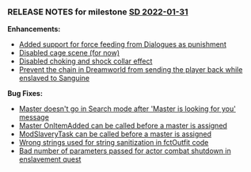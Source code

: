 ### RELEASE NOTES for milestone [SD 2022-01-31](https://github.com/SkyrimLL/SDPlus/milestone/82?closed=1) 
**Enhancements:** 
- [Added support for force feeding from Dialogues as punishment](https://github.com/SkyrimLL/SDPlus/issues/1088)
- [Disabled cage scene (for now)](https://github.com/SkyrimLL/SDPlus/issues/1087)
- [Disabled choking and shock collar effect](https://github.com/SkyrimLL/SDPlus/issues/1086)
- [Prevent the chain in Dreamworld from sending the player back while enslaved to Sanguine](https://github.com/SkyrimLL/SDPlus/issues/1081)

**Bug Fixes:** 
- [Master doesn't go in Search mode after 'Master is looking for you' message](https://github.com/SkyrimLL/SDPlus/issues/1085)
- [Master OnItemAdded can be called before a master is assigned](https://github.com/SkyrimLL/SDPlus/issues/1080)
- [ModSlaveryTask can be called before a master is assigned](https://github.com/SkyrimLL/SDPlus/issues/1079)
- [Wrong strings used for string sanitization in fctOutfit code](https://github.com/SkyrimLL/SDPlus/issues/1078)
- [Bad number of parameters passed for actor combat shutdown in enslavement quest](https://github.com/SkyrimLL/SDPlus/issues/1077)

